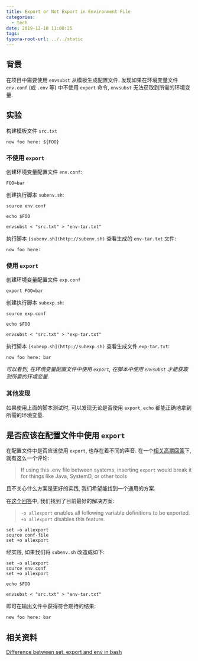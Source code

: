 ```yaml
---
title: Export or Not Export in Environment File
categories:
  - tech
date: 2019-12-10 11:00:25
tags:
typora-root-url: ../../static
---
```


## 背景

在项目中需要使用 `envsubst` 从模板生成配置文件. 发现如果在环境变量文件 `env.conf` (或 `.env` 等) 中不使用 `export` 命令, `envsubst` 无法获取到所需的环境变量.

## 实验

构建模板文件 `src.txt`

    now foo here: ${FOO}

### 不使用 `export`

创建环境变量配置文件 `env.conf`:

```shell
FOO=bar
```

创建执行脚本 `subenv.sh`:

```shell
source env.conf

echo $FOO

envsubst < "src.txt" > "env-tar.txt"
```

执行脚本 `[subenv.sh](http://subenv.sh)` 查看生成的 `env-tar.txt` 文件:

    now foo here:

### 使用 `export`

创建环境变量配置文件 `exp.conf`

```shell
export FOO=bar
```

创建执行脚本 `subexp.sh`:

```shell
source exp.conf

echo $FOO

envsubst < "src.txt" > "exp-tar.txt"
```

执行脚本 `[subexp.sh](http://subexp.sh)` 查看生成文件 `exp-tar.txt`:

    now foo here: bar

*可以看到, 在环境变量配置文件中使用 `export`, 在脚本中使用 `envsubst` 才能获取到所需的环境变量.*

### 其他发现

如果使用上面的脚本测试时, 可以发现无论是否使用 `export`, `echo` 都能正确地拿到所需的环境变量.

## 是否应该在配置文件中使用 `export`

在配置文件中是否应该使用 `export`, 也存在着不同的声音. 在一个[相关高票回答](https://stackoverflow.com/a/19331521/6522746)下, 就有这么一个评论:

> If using this .env file between systems, inserting `export` would break it for things like Java, SystemD, or other tools

且不关心什么方案是更好的实践, 我们希望能找到一个通用的方案.

在[这个回答](https://stackoverflow.com/a/30969768/6522746)中, 我们找到了目前最好的解决方案:

> `-o allexport` enables all following variable definitions to be exported. `+o allexport` disables this feature.

```shell
set -o allexport
source conf-file
set +o allexport
```

经实践, 如果我们将 `subenv.sh` 改造成如下:

```shell
set -o allexport
source env.conf
set +o allexport

echo $FOO

envsubst < "src.txt" > "env-tar.txt"
```

即可在输出文件中获得符合期待的结果:

```txt
new foo here: bar
```

## 相关资料

[Difference between set, export and env in bash](https://hackjutsu.com/2016/08/04/Difference%20between%20set)